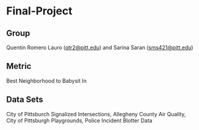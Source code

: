 # Final-Project
## Group
Quentin Romero Lauro (qtr2@pitt.edu) and Sarina Saran (sms421@pitt.edu)
## Metric
Best Neighborhood to Babysit In
## Data Sets
City of Pittsburch Signalized Intersections, Allegheny County Air Quality, City of Pittsburgh Playgrounds, Police Incident Blotter Data
